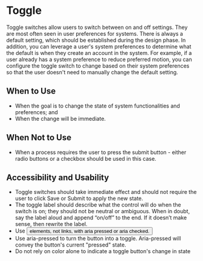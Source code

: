 # Toggle
Toggle switches allow users to switch between on and off settings. They are most often seen in user preferences for systems. There is always a default setting, which should be established during the design phase. In addition, you can leverage a user's system preferences to determine what the default is when they create an account in the system. For example, if a user already has a system preference to reduce preferred motion, you can configure the toggle switch to change based on their system preferences so that the user doesn't need to manually change the default setting. 

## When to Use
- When the goal is to change the state of system functionalities and preferences; and
- When the change will be immediate. 

## When Not to Use
- When a process requires the user to press the submit button - either radio buttons or a checkbox should be used in this case.

## Accessibility and Usability
- Toggle switches should take immediate effect and should not require the user to click Save or Submit to apply the new state.
- The toggle label should describe what the control will do when the switch is on; they should not be neutral or ambiguous. When in doubt, say the label aloud and append “on/off” to the end. If it doesn’t make sense, then rewrite the label.
- Use <button> elements, not links, with aria pressed or aria checked.
- Use aria-pressed to turn the button into a toggle. Aria-pressed will convey the button's current "pressed" state.
- Do not rely on color alone to indicate a toggle button's change in state
